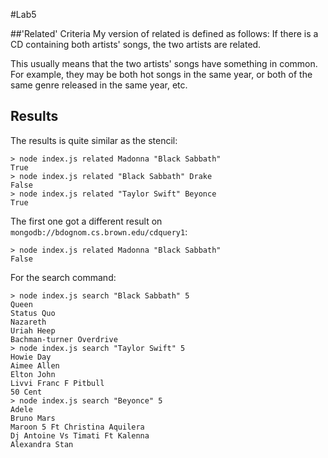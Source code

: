#Lab5

##'Related' Criteria
My version of related is defined as follows:
If there is a CD containing both artists' songs, the two artists are related.

This usually means that the two artists' songs have something in common. 
For example, they may be both hot songs in the same year, or both of the same genre 
released in the same year, etc.

## Results
The results is quite similar as the stencil:
```
> node index.js related Madonna "Black Sabbath"
True
> node index.js related "Black Sabbath" Drake
False
> node index.js related "Taylor Swift" Beyonce
True
```
The first one got a different result on `mongodb://bdognom.cs.brown.edu/cdquery1`:
 ```
 > node index.js related Madonna "Black Sabbath"
 False
 ```
For the search command:
```
> node index.js search "Black Sabbath" 5
Queen
Status Quo
Nazareth
Uriah Heep
Bachman-turner Overdrive
> node index.js search "Taylor Swift" 5
Howie Day
Aimee Allen
Elton John
Livvi Franc F Pitbull
50 Cent
> node index.js search "Beyonce" 5
Adele
Bruno Mars
Maroon 5 Ft Christina Aquilera
Dj Antoine Vs Timati Ft Kalenna
Alexandra Stan
```
 